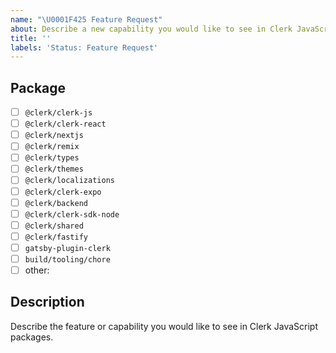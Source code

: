```yaml
---
name: "\U0001F425 Feature Request"
about: Describe a new capability you would like to see in Clerk JavaScript packages.
title: ''
labels: 'Status: Feature Request'
---
```


<!-- You can also find us on Discord https://discord.com/invite/b5rXHjAg7A -->

## Package

- [ ] `@clerk/clerk-js`
- [ ] `@clerk/clerk-react`
- [ ] `@clerk/nextjs`
- [ ] `@clerk/remix`
- [ ] `@clerk/types`
- [ ] `@clerk/themes`
- [ ] `@clerk/localizations`
- [ ] `@clerk/clerk-expo`
- [ ] `@clerk/backend`
- [ ] `@clerk/clerk-sdk-node`
- [ ] `@clerk/shared`
- [ ] `@clerk/fastify`
- [ ] `gatsby-plugin-clerk`
- [ ] `build/tooling/chore`
- [ ] other:

## Description

Describe the feature or capability you would like to see in Clerk JavaScript packages.
